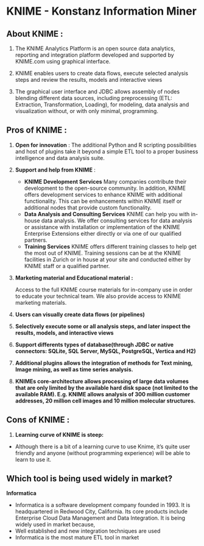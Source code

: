 # KNIME -  Konstanz Information Miner

## About KNIME :
         
   1) The KNIME Analytics Platform is an open source data analytics, reporting and integration platform developed and supported          by KNIME.com using graphical interface.

   2) KNIME enables users to create data flows, execute selected analysis steps and review the results, models and interactive   views
   
   3) The graphical user interface and JDBC allows assembly of nodes blending different data sources, including preprocessing (ETL: Extraction, Transformation, Loading), for modeling, data analysis and visualization without, or with only minimal, programming.

## Pros of KNIME :
              
1) **Open for innovation**     : 
     The additional Python and R scripting possibilities and host of plugins take it beyond a simple ETL tool to a proper       business intelligence and data analysis suite. 

    
2) **Support and help from KNIME** :
   - **KNIME Development Services**
      Many companies contribute their development to the open-source community. In addition, KNIME offers development services to enhance KNIME with additional functionality. This can be enhancements within KNIME itself or additional nodes that provide custom functionality. 
   - **Data Analysis and Consulting Services**
      KNIME can help you with in-house data analysis. We offer consulting services for data analysis or assistance with installation or implementation of the KNIME Enterprise Extensions either directly or via one of our qualified partners.
   - **Training Services**
      KNIME offers different training classes to help get the most out of KNIME. Training sessions can be at the KNIME facilities in Zurich or in house at your site and conducted either by KNIME staff or a qualified partner.

   
3) **Marketing material and Educational material :**  

      Access to the full KNIME course materials for in-company use in order to educate your technical team. We also provide access to KNIME marketing materials.

4) **Users can visually create data flows (or pipelines)**

5) **Selectively execute some or all analysis steps, and later inspect the results, models, and interactive views**

6) **Support differents types of database(through JDBC or native connectors: SQLite, SQL Server, MySQL, PostgreSQL, Vertica and H2)**

7) **Additional plugins allows the integration of methods for Text mining, Image mining, as well as time series analysis.**

8) **KNIMEs core-architecture allows processing of large data volumes that are only limited by the available hard disk space (not limited to the available RAM). E.g. KNIME allows analysis of 300 million customer addresses, 20 million cell images and 10 million molecular structures.**
    

## Cons of KNIME :

1) **Learning curve of KNIME is steep:**
  - Although there is a bit of a learning curve to use Knime, it’s quite user friendly and anyone (without programming experience) will be able to learn to use it.

## Which tool is being used widely in market?
**Informatica**
  - Informatica is a software development company founded in 1993. It is headquartered in Redwood City, California. Its core products include Enterprise Cloud Data Management and Data Integration. It is being widely used in market because,
   - Well established and new integration techniques are used
   - Informatica is the most mature ETL tool in market






